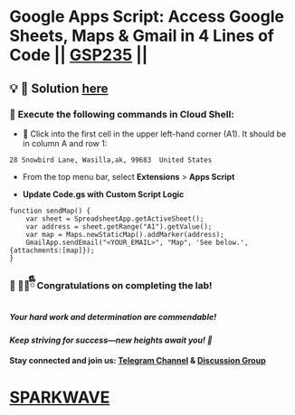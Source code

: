 # Google Apps Script: Access Google Sheets, Maps & Gmail in 4 Lines of Code || [GSP235](https://www.cloudskillsboost.google/games/6435/labs/40491) ||

## 💡 **🔑 Solution [here](https://youtu.be/MiOgWRbvaEI)**

### 🚀 **Execute the following commands in Cloud Shell:**  

- 📌 Click into the first cell in the upper left-hand corner (A1). It should be in column A and row 1:

```
28 Snowbird Lane, Wasilla,ak, 99683  United States
```

- From the top menu bar, select **Extensions** > **Apps Script**

- **Update Code.gs with Custom Script Logic**
```
function sendMap() {
    var sheet = SpreadsheetApp.getActiveSheet();
    var address = sheet.getRange("A1").getValue();
    var map = Maps.newStaticMap().addMarker(address);
    GmailApp.sendEmail("<YOUR_EMAIL>", "Map", 'See below.', {attachments:[map]});
}
```




### 🎉 🐻‍❄️ྀིྀི **Congratulations on completing the lab!**  

##### *Your hard work and determination are commendable!*  

#### *Keep striving for success—new heights await you! 🚀*

#### **Stay connected and join us:** [Telegram Channel](https://t.me/sparkwave.01) & [Discussion Group](https://t.me/sparkwave.01chats) 

# [SPARKWAVE](https://www.youtube.com/@sparkwave.01)
